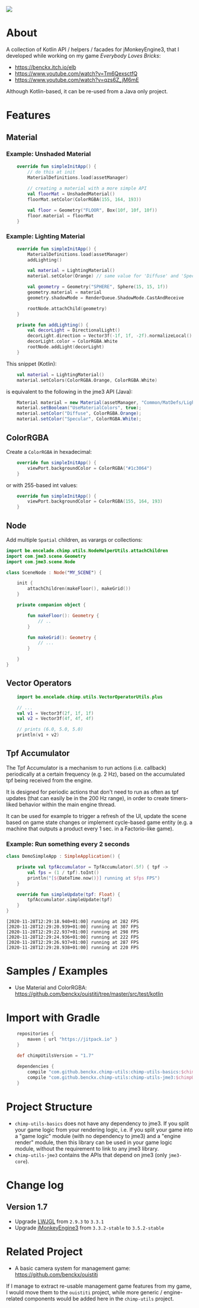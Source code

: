 <a href="https://paypal.me/benckx/2">
<img src="https://img.shields.io/badge/Donate-PayPal-green.svg"/>
</a>

# About

A collection of Kotlin API / helpers / facades for jMonkeyEngine3, that I developed
while working on my game *Everybody Loves Bricks*: 

* https://benckx.itch.io/elb
* https://www.youtube.com/watch?v=Tm6QexsctfQ
* https://www.youtube.com/watch?v=qzs6Z_jM6mE

Although Kotlin-based, it can be re-used from a Java only project. 

# Features

## Material

### Example: Unshaded Material

```kotlin
    override fun simpleInitApp() {
        // do this at init 
        MaterialDefinitions.load(assetManager) 
        
        // creating a material with a more simple API
        val floorMat = UnshadedMaterial()
        floorMat.setColor(ColorRGBA(155, 164, 193))

        val floor = Geometry("FLOOR", Box(10f, 10f, 10f))
        floor.material = floorMat
    }
```

### Example: Lighting Material

```kotlin
    override fun simpleInitApp() {
        MaterialDefinitions.load(assetManager)
        addLighting()

        val material = LightingMaterial()
        material.setColor(Orange) // same value for 'Diffuse' and 'Specular'

        val geometry = Geometry("SPHERE", Sphere(15, 15, 1f))
        geometry.material = material
        geometry.shadowMode = RenderQueue.ShadowMode.CastAndReceive

        rootNode.attachChild(geometry)
    }

    private fun addLighting() {
        val decorLight = DirectionalLight()
        decorLight.direction = Vector3f(-1f, 1f, -2f).normalizeLocal()
        decorLight.color = ColorRGBA.White
        rootNode.addLight(decorLight)
    }
```

This snippet (Kotlin):

```kotlin
    val material = LightingMaterial()
    material.setColors(ColorRGBA.Orange, ColorRGBA.White)
```

is equivalent to the following in the jme3 API (Java):
```java
    Material material = new Material(assetManager, "Common/MatDefs/Light/Lighting.j3md");
    material.setBoolean("UseMaterialColors", true);
    material.setColor("Diffuse", ColorRGBA.Orange);
    material.setColor("Specular", ColorRGBA.White);
```

## ColorRGBA

Create a `ColorRGBA` in hexadecimal:

```kotlin
    override fun simpleInitApp() {
        viewPort.backgroundColor = ColorRGBA("#1c3064")
    }
```

or with 255-based int values:

```kotlin
    override fun simpleInitApp() {
        viewPort.backgroundColor = ColorRGBA(155, 164, 193)
    }
``` 

## Node

Add multiple `Spatial` children, as varargs or collections:
```kotlin
import be.encelade.chimp.utils.NodeHelperUtils.attachChildren
import com.jme3.scene.Geometry
import com.jme3.scene.Node

class SceneNode : Node("MY_SCENE") {

    init {
        attachChildren(makeFloor(), makeGrid())
    }

    private companion object {

        fun makeFloor(): Geometry {
            // ..
        }

        fun makeGrid(): Geometry {
            // ...
        }

    }
}

```

## Vector Operators

```kotlin
    import be.encelade.chimp.utils.VectorOperatorUtils.plus

    // ...
    val v1 = Vector3f(2f, 1f, 1f)
    val v2 = Vector3f(4f, 4f, 4f)

    // prints (6.0, 5.0, 5.0)
    println(v1 + v2)
```

## Tpf Accumulator

The Tpf Accumulator is a mechanism to run actions (i.e. callback) periodically at a certain frequency (e.g. 2 Hz), 
based on the accumulated tpf being received from the engine.

It is designed for periodic actions that don't need to run as often as tpf updates (that can easily be in the 200 Hz range), 
in order to create timers-liked behavior within the main engine thread.

It can be used for example to trigger a refresh of the UI, update the scene based on game state changes
or implement cycle-based game entity (e.g. a machine that outputs a product every 1 sec. in a Factorio-like game). 

### Example: Run something every 2 seconds

```kotlin
class DemoSimpleApp : SimpleApplication() {

    private val tpfAccumulator = TpfAccumulator(.5f) { tpf ->
        val fps = (1 / tpf).toInt()
        println("[${DateTime.now()}] running at $fps FPS")
    }

    override fun simpleUpdate(tpf: Float) {
        tpfAccumulator.simpleUpdate(tpf)
    }
}
```

```
[2020-11-28T12:29:18.940+01:00] running at 282 FPS
[2020-11-28T12:29:20.939+01:00] running at 307 FPS
[2020-11-28T12:29:22.937+01:00] running at 298 FPS
[2020-11-28T12:29:24.936+01:00] running at 222 FPS
[2020-11-28T12:29:26.937+01:00] running at 287 FPS
[2020-11-28T12:29:28.938+01:00] running at 220 FPS
``` 

# Samples / Examples
* Use Material and ColorRGBA:
https://github.com/benckx/ouistiti/tree/master/src/test/kotlin

# Import with Gradle

```groovy
    repositories {
        maven { url "https://jitpack.io" }
    }

    def chimpUtilsVersion = "1.7"
    
    dependencies {
        compile "com.github.benckx.chimp-utils:chimp-utils-basics:$chimpUtilsVersion"
        compile "com.github.benckx.chimp-utils:chimp-utils-jme3:$chimpUtilsVersion"
    }
```

# Project Structure

* `chimp-utils-basics` does not have any dependency to jme3. If you split your game logic from your rendering logic, i.e. if you 
split your game into a "game logic" module (with no dependency to jme3) and a "engine render" module, then this library can
be used in your game logic module, without the requirement to link to any jme3 library.  
* `chimp-utils-jme3` contains the APIs that depend on jme3 (only `jme3-core`).

# Change log

## Version 1.7

* Upgrade [LWJGL](https://www.lwjgl.org/) from `2.9.3` to `3.3.1`
* Upgrade [jMonkeyEngine3](https://jmonkeyengine.org/) from `3.3.2-stable` to `3.5.2-stable`

# Related Project

* A basic camera system for management game:<br/>
https://github.com/benckx/ouistiti

If I manage to extract re-usable management game features from my game, I would move them to the `ouistiti` project,
while more generic / engine-related components would be added here in the `chimp-utils` project.
